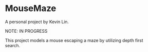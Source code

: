 # MouseMaze
A personal project by Kevin Lin.

NOTE: IN PROGRESS

This project models a mouse escaping a maze by utilizing depth first search.

